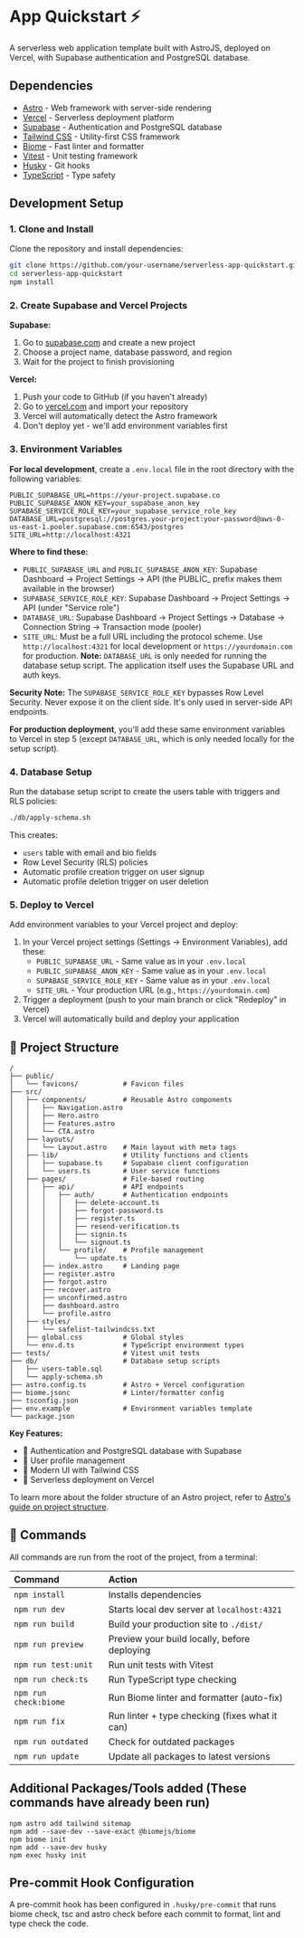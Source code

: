 # App Quickstart ⚡️

A serverless web application template built with AstroJS, deployed on Vercel, with Supabase authentication and PostgreSQL database.

## Dependencies

- [Astro](https://astro.build/) - Web framework with server-side rendering
- [Vercel](https://vercel.com/) - Serverless deployment platform
- [Supabase](https://supabase.com/) - Authentication and PostgreSQL database
- [Tailwind CSS](https://tailwindcss.com/) - Utility-first CSS framework
- [Biome](https://biomejs.dev/) - Fast linter and formatter
- [Vitest](https://vitest.dev/) - Unit testing framework
- [Husky](https://typicode.github.io/husky/) - Git hooks
- [TypeScript](https://www.typescriptlang.org/) - Type safety

## Development Setup

### 1. Clone and Install

Clone the repository and install dependencies:

```bash
git clone https://github.com/your-username/serverless-app-quickstart.git
cd serverless-app-quickstart
npm install
```

### 2. Create Supabase and Vercel Projects

**Supabase:**
1. Go to [supabase.com](https://supabase.com) and create a new project
2. Choose a project name, database password, and region
3. Wait for the project to finish provisioning

**Vercel:**
1. Push your code to GitHub (if you haven't already)
2. Go to [vercel.com](https://vercel.com) and import your repository
3. Vercel will automatically detect the Astro framework
4. Don't deploy yet - we'll add environment variables first

### 3. Environment Variables

**For local development**, create a `.env.local` file in the root directory with the following variables:

```env
PUBLIC_SUPABASE_URL=https://your-project.supabase.co
PUBLIC_SUPABASE_ANON_KEY=your_supabase_anon_key
SUPABASE_SERVICE_ROLE_KEY=your_supabase_service_role_key
DATABASE_URL=postgresql://postgres.your-project:your-password@aws-0-us-east-1.pooler.supabase.com:6543/postgres
SITE_URL=http://localhost:4321
```

**Where to find these:**
- `PUBLIC_SUPABASE_URL` and `PUBLIC_SUPABASE_ANON_KEY`: Supabase Dashboard → Project Settings → API (the PUBLIC_ prefix makes them available in the browser)
- `SUPABASE_SERVICE_ROLE_KEY`: Supabase Dashboard → Project Settings → API (under "Service role")
- `DATABASE_URL`: Supabase Dashboard → Project Settings → Database → Connection String → Transaction mode (pooler)
- `SITE_URL`: Must be a full URL including the protocol scheme. Use `http://localhost:4321` for local development or `https://yourdomain.com` for production.
**Note:** `DATABASE_URL` is only needed for running the database setup script. The application itself uses the Supabase URL and auth keys.

**Security Note:** The `SUPABASE_SERVICE_ROLE_KEY` bypasses Row Level Security. Never expose it on the client side. It's only used in server-side API endpoints.

**For production deployment**, you'll add these same environment variables to Vercel in step 5 (except `DATABASE_URL`, which is only needed locally for the setup script).

### 4. Database Setup

Run the database setup script to create the users table with triggers and RLS policies:

```bash
./db/apply-schema.sh
```

This creates:
- `users` table with email and bio fields
- Row Level Security (RLS) policies
- Automatic profile creation trigger on user signup
- Automatic profile deletion trigger on user deletion

### 5. Deploy to Vercel

Add environment variables to your Vercel project and deploy:

1. In your Vercel project settings (Settings → Environment Variables), add these:
   - `PUBLIC_SUPABASE_URL` - Same value as in your `.env.local`
   - `PUBLIC_SUPABASE_ANON_KEY` - Same value as in your `.env.local`
   - `SUPABASE_SERVICE_ROLE_KEY` - Same value as in your `.env.local`
   - `SITE_URL` - Your production URL (e.g., `https://yourdomain.com`)
2. Trigger a deployment (push to your main branch or click "Redeploy" in Vercel)
3. Vercel will automatically build and deploy your application

## 🚀 Project Structure

```text
/
├── public/
│   └── favicons/           # Favicon files
├── src/
│   ├── components/         # Reusable Astro components
│   │   ├── Navigation.astro
│   │   ├── Hero.astro
│   │   ├── Features.astro
│   │   └── CTA.astro
│   ├── layouts/
│   │   └── Layout.astro    # Main layout with meta tags
│   ├── lib/                # Utility functions and clients
│   │   ├── supabase.ts     # Supabase client configuration
│   │   └── users.ts        # User service functions
│   ├── pages/              # File-based routing
│   │   ├── api/            # API endpoints
│   │   │   ├── auth/       # Authentication endpoints
│   │   │   │   ├── delete-account.ts
│   │   │   │   ├── forgot-password.ts
│   │   │   │   ├── register.ts
│   │   │   │   ├── resend-verification.ts
│   │   │   │   ├── signin.ts
│   │   │   │   └── signout.ts
│   │   │   └── profile/    # Profile management
│   │   │       └── update.ts
│   │   ├── index.astro     # Landing page
│   │   ├── register.astro
│   │   ├── forgot.astro
│   │   ├── recover.astro
│   │   ├── unconfirmed.astro
│   │   ├── dashboard.astro
│   │   └── profile.astro
│   ├── styles/
│   │   └── safelist-tailwindcss.txt
│   ├── global.css          # Global styles
│   └── env.d.ts            # TypeScript environment types
├── tests/                  # Vitest unit tests
├── db/                     # Database setup scripts
│   ├── users-table.sql
│   └── apply-schema.sh
├── astro.config.ts         # Astro + Vercel configuration
├── biome.jsonc             # Linter/formatter config
├── tsconfig.json
├── env.example             # Environment variables template
└── package.json
```

**Key Features:**
- 🔐 Authentication and PostgreSQL database with Supabase
- 👤 User profile management
- 🎨 Modern UI with Tailwind CSS
- 🚀 Serverless deployment on Vercel

To learn more about the folder structure of an Astro project, refer to [Astro's guide on project structure](https://docs.astro.build/en/basics/project-structure/).

## 🧞 Commands

All commands are run from the root of the project, from a terminal:

| Command                   | Action                                           |
| :------------------------ | :----------------------------------------------- |
| `npm install`            | Installs dependencies                            |
| `npm run dev`            | Starts local dev server at `localhost:4321`      |
| `npm run build`          | Build your production site to `./dist/`          |
| `npm run preview`        | Preview your build locally, before deploying     |
| `npm run test:unit`      | Run unit tests with Vitest                       |
| `npm run check:ts`       | Run TypeScript type checking                     |
| `npm run check:biome`    | Run Biome linter and formatter (auto-fix)        |
| `npm run fix`            | Run linter + type checking (fixes what it can)   |
| `npm run outdated`       | Check for outdated packages                      |
| `npm run update`         | Update all packages to latest versions           |

## Additional Packages/Tools added (These commands have already been run)

```shell
npm astro add tailwind sitemap
npm add --save-dev --save-exact @biomejs/biome
npm biome init
npm add --save-dev husky
npm exec husky init
```

## Pre-commit Hook Configuration

A pre-commit hook has been configured in `.husky/pre-commit` that runs biome check, tsc and astro check before each commit to format, lint and type check the code.